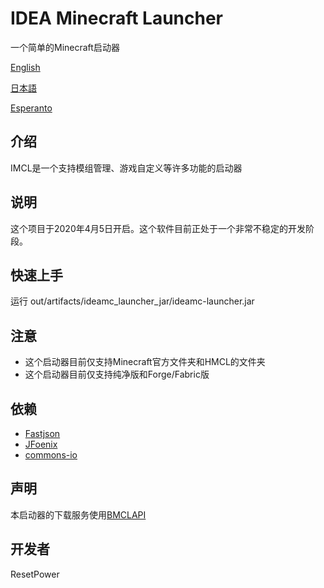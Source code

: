 # IDEA Minecraft Launcher
一个简单的Minecraft启动器

[English](README.md)

[日本語](README_ja.md)

[Esperanto](README_eo.md)
## 介绍
IMCL是一个支持模组管理、游戏自定义等许多功能的启动器
## 说明
这个项目于2020年4月5日开启。这个软件目前正处于一个非常不稳定的开发阶段。
## 快速上手
运行 out/artifacts/ideamc_launcher_jar/ideamc-launcher.jar
## 注意
- 这个启动器目前仅支持Minecraft官方文件夹和HMCL的文件夹
- 这个启动器目前仅支持纯净版和Forge/Fabric版
## 依赖
- [Fastjson](https://github.com/alibaba/fastjson)
- [JFoenix](https://github.com/jfoenixadmin/JFoenix)
- [commons-io](https://github.com/apache/commons-io)
## 声明
本启动器的下载服务使用[BMCLAPI](https://bmclapidoc.bangbang93.com/)
## 开发者
ResetPower
